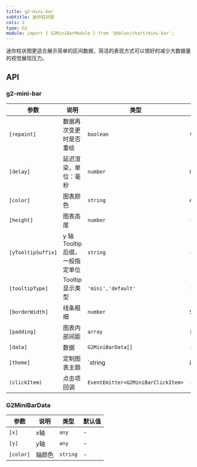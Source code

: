 ```yaml
---
title: g2-mini-bar
subtitle: 迷你柱状图
cols: 2
type: G2
module: import { G2MiniBarModule } from '@delon/chart/mini-bar';
---
```


迷你柱状图更适合展示简单的区间数据，简洁的表现方式可以很好的减少大数据量的视觉展现压力。

## API

### g2-mini-bar

| 参数 | 说明 | 类型 | 默认值 |
|----|----|----|-----|
| `[repaint]` | 数据再次变更时是否重绘 | `boolean` | `true` |
| `[delay]` | 延迟渲染，单位：毫秒 | `number` | `0` |
| `[color]` | 图表颜色 | `string` | `#1890FF` |
| `[height]` | 图表高度 | `number` | - |
| `[yTooltipSuffix]` | y 轴Tooltip后缀，一般指定单位 | `string` | - |
| `[tooltipType]` | Tooltip显示类型 | `'mini','default'` | `'default'` |
| `[borderWidth]` | 线条粗细 | `number` | `5` |
| `[padding]` | 图表内部间距 | `array` | `[8, 8, 8, 8]` |
| `[data]` | 数据 | `G2MiniBarData[]` | - |
| `[theme]` | 定制图表主题 | `string | LooseObject` | - |
| `(clickItem)` | 点击项回调 | `EventEmitter<G2MiniBarClickItem>` | - |

### G2MiniBarData

| 参数 | 说明 | 类型 | 默认值 |
|----|----|----|-----|
| `[x]` | x轴 | `any` | - |
| `[y]` | y轴 | `any` | - |
| `[color]` | 轴颜色 | `string` | - |
